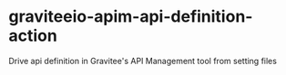 # graviteeio-apim-api-definition-action
Drive api definition in Gravitee's API Management tool from setting files
